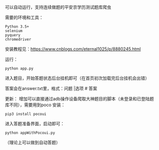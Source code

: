 可以自动运行，支持连续做题的平安京学历测试题库爬虫

需要的环境和工具：

```shell
Python 3.5+
selenium
pyquery
chromedriver
```

安装教程见：<https://www.cnblogs.com/eternal1025/p/8880245.html>

运行：

```shell
python app.py 
```

进入题目，开始答题状态后台挂机即可（在首页初次加载完后台挂机会出错）

答案会在answer.txt里，格式：问题 |选项 # 答案

更新：
增加可以直接通过adb操作设备爬取大神题目的脚本（未登录和已登陆题库不同），需要用到poco
安装：
```shell
pip3 install pocoui
```

进入答题准备界面，启动即可：

```shell
python appWithPocoui.py
```

（理论上可以做到自动答题）